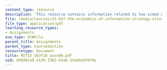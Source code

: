 ```yaml
---
content_type: resource
description: 'This resource contains information related to two-sided networks: eBay.'
file: /media/courses/15-567-the-economics-of-information-strategy-structure-and-pricing-fall-2010/89898ce94139338243ab33a6be976f6e_MIT15_567F10_assn06.pdf
file_type: application/pdf
learning_resource_types:
- Assignments
ocw_type: OCWFile
parent_title: Assignments
parent_type: CourseSection
resourcetype: Document
title: MIT15_567F10_assn06.pdf
uid: 89898ce9-4139-3382-43ab-33a6be976f6e
---
```

